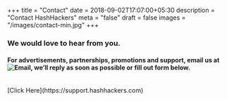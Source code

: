 +++
title = "Contact"
date = 2018-09-02T17:07:00+05:30
description = "Contact HashHackers"
meta = "false"
draft = false
images = "/images/contact-min.jpg"
+++

### We would love to hear from you.

#### For advertisements, partnerships, promotions and support, email us at ![Email](/images/email-logo.png), we’ll reply as soon as possible or fill out form below.

<br>
[Click Here](https://support.hashhackers.com)
